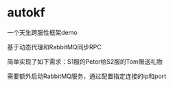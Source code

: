 # autokf
一个天生跨服性框架demo

基于动态代理和RabbitMQ同步RPC

简单实现了如下需求：S1服的Peter给S2服的Tom赠送礼物

需要额外启动RabbitMQ服务，通过配置指定连接的ip和port

